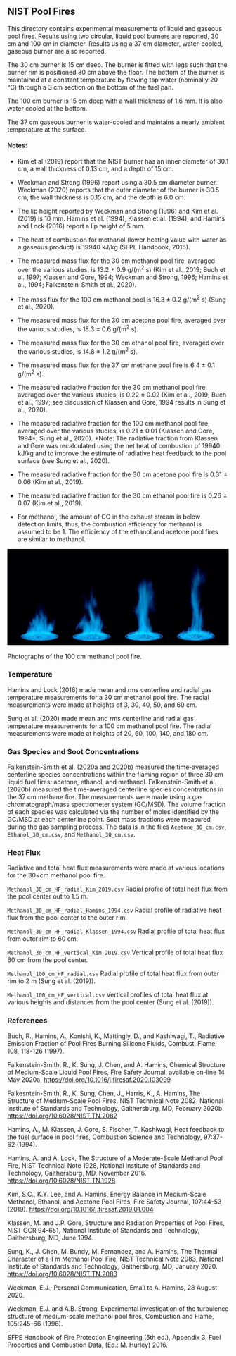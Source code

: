 ## NIST Pool Fires

This directory contains experimental measurements of liquid and gaseous pool fires. Results using two circular, liquid pool burners are reported, 30 cm and 100 cm in diameter. Results using a 37 cm diameter, water-cooled, gaseous burner are also reported.

The 30 cm burner is 15 cm deep. The burner is fitted with legs such that the burner rim is positioned 30 cm above the floor. The bottom of the burner is maintained at a constant temperature by flowing tap water (nominally 20 °C) through a 3 cm section on the bottom of the fuel pan.

The 100 cm burner is 15 cm deep with a wall thickness of 1.6 mm. It is also water cooled at the bottom.

The 37 cm gaseous burner is water-cooled and maintains a nearly ambient temperature at the surface.

#### Notes:

* Kim et al (2019) report that the NIST burner has an inner diameter of 30.1 cm, a wall thickness of 0.13 cm, and a depth of 15 cm. 

* Weckman and Strong (1996) report using a 30.5 cm diameter burner. Weckman (2020) reports that the outer diameter of the burner is 30.5 cm, the wall thickness is 0.15 cm, and the depth is 6.0 cm. 

* The lip height reported by Weckman and Strong (1996) and Kim et al. (2019) is 10 mm. Hamins et al. (1994), Klassen et al. (1994), and Hamins and Lock (2016) report a lip height of 5 mm.

* The heat of combustion for methanol (lower heating value with water as a gaseous product) is 19940 kJ/kg (SFPE Handbook, 2016).

* The measured mass flux for the 30 cm methanol pool fire, averaged over the various studies, is 13.2 ± 0.9 g/(m<sup>2</sup> s) (Kim et al., 2019; Buch et al. 1997; Klassen and Gore, 1994; Weckman and Strong, 1996; Hamins et al., 1994; Falkenstein-Smith et al., 2020).

* The mass flux for the 100 cm methanol pool is 16.3 ± 0.2 g/(m<sup>2</sup> s) (Sung et al., 2020). 

* The measured mass flux for the 30 cm acetone pool fire, averaged over the various studies, is 18.3 ± 0.6 g/(m<sup>2</sup> s). 

* The measured mass flux for the 30 cm ethanol pool fire, averaged over the various studies, is 14.8 ± 1.2 g/(m<sup>2</sup> s). 

* The measured mass flux for the 37 cm methane pool fire is 6.4 ± 0.1 g/(m<sup>2</sup> s). 

* The measured radiative fraction for the 30 cm methanol pool fire, averaged over the various studies, is 0.22 ± 0.02 (Kim et al., 2019; Buch et al., 1997; see discussion of Klassen and Gore, 1994 results in Sung et al., 2020).

* The measured radiative fraction for the 100 cm methanol pool fire, averaged over the various studies, is 0.21 ± 0.01 (Klassen and Gore, 1994*; Sung et al., 2020).  *Note: The radiative fraction from Klassen and Gore was recalculated using the net heat of combustion of 19940 kJ/kg and to improve the estimate of radiative heat feedback to the pool surface (see Sung et al., 2020).

* The measured radiative fraction for the 30 cm acetone pool fire is 0.31 ± 0.06 (Kim et al., 2019).

* The measured radiative fraction for the 30 cm ethanol pool fire is 0.26 ± 0.07 (Kim et al., 2019).

* For methanol, the amount of CO in the exhaust stream is below detection limits; thus, the combustion efficiency for methanol is assumed to be 1. The efficiency of the ethanol and acetone pool fires are similar to methanol. 

![Pool Fire Photograph](100cm_Methanol_Pool_Fire.jpg)

Photographs of the 100 cm methanol pool fire.


### Temperature

Hamins and Lock (2016) made mean and rms centerline and radial gas temperature measurements for a 30 cm methanol pool fire. The radial measurements were made at heights of 3, 30, 40, 50, and 60 cm.

Sung et al. (2020) made mean and rms centerline and radial gas temperature measurements for a 100 cm methanol pool fire. The radial measurements were made at heights of 20, 60, 100, 140, and 180 cm.

### Gas Species and Soot Concentrations

Falkenstein-Smith et al. (2020a and 2020b) measured the time-averaged centerline species concentrations within the flaming region of three 30 cm liquid fuel fires: acetone, ethanol, and methanol. Falkenstein-Smith et al. (2020b) measured the time-averaged centerline species concentrations in the 37 cm methane fire. The measurements were made using a gas chromatograph/mass spectrometer system (GC/MSD). The volume fraction of each species was calculated via the number of moles identified by the GC/MSD at each centerline point. Soot mass fractions were measured during the gas sampling process. The data is in the files `Acetone_30_cm.csv`, `Ethanol_30_cm.csv`, and `Methanol_30_cm.csv`.


### Heat Flux

Radiative and total heat flux measurements were made at various locations for the 30~cm methanol pool fire. 

`Methanol_30_cm_HF_radial_Kim_2019.csv` Radial profile of total heat flux from the pool center out to 1.5 m.

`Methanol_30_cm_HF_radial_Hamins_1994.csv` Radial profile of radiative heat flux from the pool center to the outer rim.

`Methanol_30_cm_HF_radial_Klassen_1994.csv` Radial profile of total heat flux from outer rim to 60 cm.

`Methanol_30_cm_HF_vertical_Kim_2019.csv` Vertical profile of total heat flux 60 cm from the pool center.

`Methanol_100_cm_HF_radial.csv` Radial profile of total heat flux from outer rim to 2 m (Sung et al. (2019)).

`Methanol_100_cm_HF_vertical.csv` Vertical profiles of total heat flux at various heights and distances from the pool center (Sung et al. (2019)).

### References

Buch, R., Hamins, A., Konishi, K., Mattingly, D., and Kashiwagi, T., Radiative Emission Fraction of Pool Fires Burning Silicone Fluids, Combust. Flame, 108, 118-126 (1997).

Falkenstein-Smith, R., K. Sung, J. Chen, and A. Hamins, Chemical Structure of Medium-Scale Liquid Pool Fires, Fire Safety Journal, available on-line 14 May 2020a, https://doi.org/10.1016/j.firesaf.2020.103099

Falkesntein-Smith, R., K. Sung, Chen, J., Harris, K., A. Hamins, The Structure of Medium-Scale Pool Fires, NIST Technical Note 2082, National Institute of Standards and Technology, Gaithersburg, MD, February 2020b. https://doi.org/10.6028/NIST.TN.2082

Hamins, A., M. Klassen, J. Gore, S. Fischer, T. Kashiwagi, Heat feedback to the fuel surface in pool fires, Combustion Science and Technology, 97:37-62 (1994).

Hamins, A. and A. Lock, The Structure of a Moderate-Scale Methanol Pool Fire, NIST Technical Note 1928, National Institute of Standards and Technology, Gaithersburg, MD, November 2016. https://doi.org/10.6028/NIST.TN.1928

Kim, S.C., K.Y. Lee, and A. Hamins, Energy Balance in Medium-Scale Methanol, Ethanol, and Acetone Pool Fires, Fire Safety Journal, 107:44-53 (2019). https://doi.org/10.1016/j.firesaf.2019.01.004

Klassen, M. and J.P. Gore, Structure and Radiation Properties of Pool Fires, NIST GCR 94-651, National Institute of Standards and Technology, Gaithersburg, MD, June 1994.

Sung, K., J. Chen, M. Bundy, M. Fernandez, and A. Hamins, The Thermal Character of a 1 m Methanol Pool Fire,  NIST Technical Note 2083, National Institute of Standards and Technology, Gaithersburg, MD, January 2020. https://doi.org/10.6028/NIST.TN.2083 

Weckman, E.J.; Personal Communication, Email to A. Hamins, 28 August 2020.  

Weckman, E.J. and A.B. Strong, Experimental investigation of the turbulence structure of medium-scale methanol pool fires, Combustion and Flame, 105:245-66 (1996).

SFPE Handbook of Fire Protection Engineering (5th ed.), Appendix 3, Fuel Properties and Combustion Data, (Ed.: M. Hurley) 2016.


